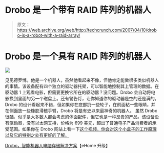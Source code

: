 # Drobo 是一个带有 RAID 阵列的机器人

> 原文：<https://web.archive.org/web/http://techcrunch.com/2007/04/10/drobo-is-a-robot-with-a-raid-array/>

# Drobo 是一个具有 RAID 阵列的机器人

![](img/79cbff6408291b7e8a3b94691cd4b77b.png)

见见德罗博。他是一个机器人，虽然他看起来不像，但他肯定能做很多类似机器人的事情。该设备配有四个独立的驱动器托架，可以智能地控制其上管理的数据。在驱动器 1 上观看电影，但需要更换它所在的驱动器？没问题。Drobo 会自动将电影换到里面的另一个磁盘上。还有警告灯，让你知道你的驱动器是空的还是满的。Drobo 的设计看起来不错，但如果你在底部扔一些轮子，在前面粘一些眼睛，并在侧面放一些橡胶滑稽手臂，Drobo 将是有史以来最神奇的机器人。
 虽然 Drobo 很酷，似乎是大多数人都会考虑的体面配件，但它也是一种昂贵的产品。该设备没有驱动器，没有以太网支持，价格为 699 美元，超出了普通电子产品消费者的承受范围。如果你在 Drobo 网站上看一下[这个视频，你会对这个小盒子的工作原理以及它的特别之处有更好的了解。](https://web.archive.org/web/20230322164148/http://www.drobo.com/products_demo.aspx)

[Drobo，智能机器人电脑存储解决方案](https://web.archive.org/web/20230322164148/http://www.ehomeupgrade.com/entry/3756/drobo_the_smart)【eHome 升级】